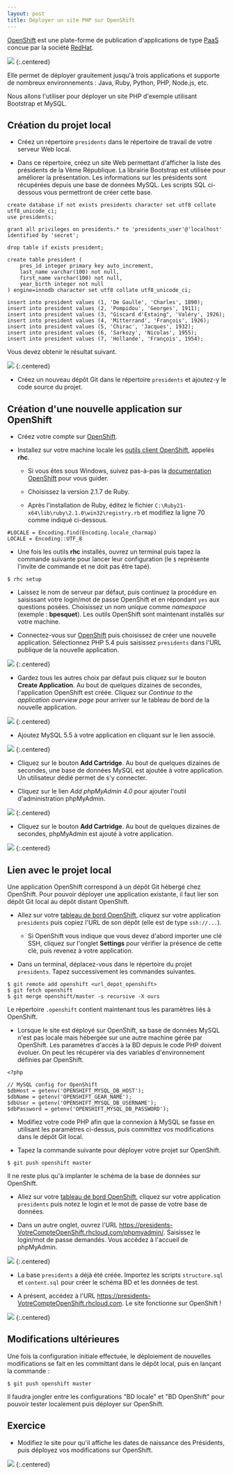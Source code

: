 ```yaml
---
layout: post
title: Déployer un site PHP sur OpenShift
---
```


[OpenShift](https://www.openshift.com) est une plate-forme de publication d'applications de type [PaaS](https://fr.wikipedia.org/wiki/Plate-forme_en_tant_que_service) concue par la société [RedHat](http://www.redhat.com/). 

![](../assets/openshift/openshift-logo.png)
{:.centered}

Elle permet de déployer grauitement jusqu'à trois applications et supporte de nombreux environnements : Java, Ruby, Python, PHP, Node.js, etc. 

Nous allons l'utiliser pour déployer un site PHP d'exemple utilisant Bootstrap et MySQL.

## Création du projet local

* Créez un répertoire `presidents` dans le répertoire de travail de votre serveur Web local.

* Dans ce répertoire, créez un site Web permettant d'afficher la liste des présidents de la Vème République. La librairie Bootstrap est utilisée pour améliorer la présentation. Les informations sur les présidents sont récupérées depuis une base de données MySQL. Les scripts SQL ci-dessous vous permettront de créer cette base.

~~~
create database if not exists presidents character set utf8 collate utf8_unicode_ci;
use presidents;

grant all privileges on presidents.* to 'presidents_user'@'localhost' identified by 'secret';
~~~

~~~
drop table if exists president;

create table president (
    pres_id integer primary key auto_increment,
    last_name varchar(100) not null,
    first_name varchar(100) not null,
    year_birth integer not null
) engine=innodb character set utf8 collate utf8_unicode_ci;
~~~

~~~
insert into president values (1, 'De Gaulle', 'Charles', 1890);
insert into president values (2, 'Pompidou', 'Georges', 1911);
insert into president values (3, "Giscard d'Estaing", 'Valéry', 1926);
insert into president values (4, 'Mitterrand', 'François', 1926);
insert into president values (5, 'Chirac', 'Jacques', 1932);
insert into president values (6, 'Sarkozy', 'Nicolas', 1955);
insert into president values (7, 'Hollande', 'François', 1954);
~~~

Vous devez obtenir le résultat suivant.

![](../assets/openshift/presidents_localhost.png)
{:.centered}

* Créez un nouveau dépôt Git dans le répertoire `presidents` et ajoutez-y le code source du projet.

## Création d'une nouvelle application sur OpenShift

* Créez votre compte sur [OpenShift](https://www.openshift.com/app/account).

* Installez sur votre machine locale les [outils client OpenShift](https://developers.openshift.com/en/managing-client-tools.html), appelés **rhc**.

    * Si vous êtes sous Windows, suivez pas-à-pas la [documentation OpenShift](https://developers.openshift.com/en/getting-started-windows.html) pour vous guider.

    * Choisissez la version 2.1.7 de Ruby.

    * Après l'installation de Ruby, éditez le fichier `C:\Ruby21-x64\lib\ruby\2.1.0\win32\registry.rb` et modifiez la ligne 70 comme indiqué ci-dessous.

~~~
#LOCALE = Encoding.find(Encoding.locale_charmap)
LOCALE = Encoding::UTF_8
~~~

* Une fois les outils **rhc** installés, ouvrez un terminal puis tapez la commande suivante pour lancer leur configuration (le `$` représente l'invite de commande et ne doit pas être tapé).

~~~
$ rhc setup
~~~    

* Laissez le nom de serveur par défaut, puis continuez la procédure en saisissant votre login/mot de passe OpenShift et en répondant `yes` aux questions posées. Choisissez un nom unique comme *namespace* (exemple : **bpesquet**). Les outils OpenShift sont maintenant installés sur votre machine.

* Connectez-vous sur [OpenShift](https://openshift.redhat.com/app/login) puis choisissez de créer une nouvelle application. Sélectionnez PHP 5.4 puis saisissez `presidents` dans l'URL publique de la nouvelle application. 

![](../assets/openshift/create-new-app.png)
{:.centered}

* Gardez tous les autres choix par défaut puis cliquez sur le bouton **Create Application**. Au bout de quelques dizaines de secondes, l'application OpenShift est créée. Cliquez sur *Continue to the application overview page* pour arriver sur le tableau de bord de la nouvelle application.

![](../assets/openshift/app-overview.png)
{:.centered}

* Ajoutez MySQL 5.5 à votre application en cliquant sur le lien associé.

![](../assets/openshift/add-mysql.png)
{:.centered}

* Cliquez sur le bouton **Add Cartridge**. Au bout de quelques dizaines de secondes, une base de données MySQL est ajoutée à votre application. Un utilisateur dédié permet de s'y connecter. 

* Cliquez sur le lien *Add phpMyAdmin 4.0* pour ajouter l'outil d'administration phpMyAdmin.

![](../assets/openshift/add-phpmyadmin.png)
{:.centered}

* Cliquez sur le bouton **Add Cartridge**. Au bout de quelques dizaines de secondes, phpMyAdmin est ajouté à votre application.

![](../assets/openshift/app-ready.png)
{:.centered}

## Lien avec le projet local

Une application OpenShift correspond à un dépôt Git hébergé chez OpenShift. Pour pouvoir déployer une application existante, il faut lier son dépôt Git local au dépôt distant OpenShift.

* Allez sur votre [tableau de bord OpenShift](https://openshift.redhat.com/app/console/applications), cliquez sur votre application `presidents` puis copiez l'URL de son dépôt (elle est de type `ssh://...`).

    * Si OpenShift vous indique que vous devez d'abord importer une clé SSH, cliquez sur l'onglet **Settings** pour vérifier la présence de cette clé, puis revenez à votre application.

* Dans un terminal, déplacez-vous dans le répertoire du projet `presidents`. Tapez successivement les commandes suivantes.

~~~
$ git remote add openshift <url_depot_openshift>
$ git fetch openshift
$ git merge openshift/master -s recursive -X ours
~~~

Le répertoire `.openshift` contient maintenant tous les paramètres liés à OpenShift.

* Lorsque le site est déployé sur OpenShift, sa base de données MySQL n'est pas locale mais hébergée sur une autre machine gérée par OpenShift. Les paramètres d'accès à la BD depuis le code PHP doivent évoluer. On peut les récupérer via des variables d'environnement définies par OpenShift.

~~~
<?php

// MySQL config for OpenShift
$dbHost = getenv('OPENSHIFT_MYSQL_DB_HOST');
$dbName = getenv('OPENSHIFT_GEAR_NAME');
$dbUser = getenv('OPENSHIFT_MYSQL_DB_USERNAME');
$dbPassword = getenv('OPENSHIFT_MYSQL_DB_PASSWORD');
~~~

* Modifiez votre code PHP afin que la connexion à MySQL se fasse en utilisant les paramètres ci-dessus, puis committez vos modifications dans le dépôt Git local.

* Tapez la commande suivante pour déployer votre projet sur OpenShift.

~~~
$ git push openshift master
~~~

Il ne reste plus qu'à implanter le schéma de la base de données sur OpenShift.

* Allez sur votre [tableau de bord OpenShift](https://openshift.redhat.com/app/console/applications), cliquez sur votre application `presidents` puis notez le login et le mot de passe de votre base de données.

* Dans un autre onglet, ouvrez l'URL https://presidents-VotreCompteOpenShift.rhcloud.com/phpmyadmin/. Saisissez le login/mot de passe demandés. Vous accédez à l'accueil de phpMyAdmin.

![](../assets/openshift/phpmyadmin.png)
{:.centered}

* La base `presidents` a déjà été créée. Importez les scripts `structure.sql` et `content.sql` pour créer le schéma BD et les données de test.

* A présent, accédez à l'URL https://presidents-VotreCompteOpenShift.rhcloud.com. Le site fonctionne sur OpenShift !

![](../assets/openshift/presidents_openshift.png)
{:.centered}

## Modifications ultérieures

Une fois la configuration initiale effectuée, le déploiement de nouvelles modifications se fait en les committant dans le dépôt local, puis en lançant la commande :

~~~
$ git push openshift master
~~~

Il faudra jongler entre les configurations "BD locale" et "BD OpenShift" pour pouvoir tester localement puis déployer sur OpenShift.

## Exercice

* Modifiez le site pour qu'il affiche les dates de naissance des Présidents, puis déployez vos modifications sur OpenShift.

![](../assets/openshift/presidents_years.png)
{:.centered}
